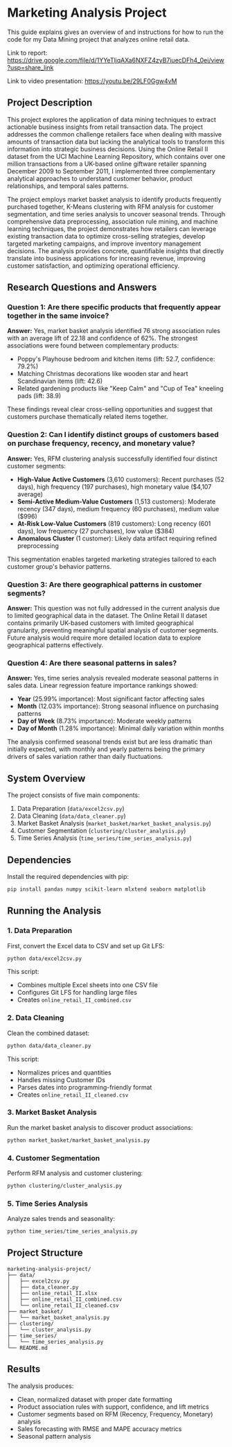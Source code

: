 # Marketing Analysis Project

This guide explains gives an overview of and instructions for how to run the code for my Data Mining project that analyzes online retail data.

Link to report: https://drive.google.com/file/d/1YYeTljqAXa6NXFZ4zyB7iuecDFh4_0ei/view?usp=share_link

Link to video presentation: https://youtu.be/29LF0Ggw4vM

## Project Description

This project explores the application of data mining techniques to extract actionable business insights from retail transaction data. The project addresses the common challenge retailers face when dealing with massive amounts of transaction data but lacking the analytical tools to transform this information into strategic business decisions. Using the Online Retail II dataset from the UCI Machine Learning Repository, which contains over one million transactions from a UK-based online giftware retailer spanning December 2009 to September 2011, I implemented three complementary analytical approaches to understand customer behavior, product relationships, and temporal sales patterns.

The project employs market basket analysis to identify products frequently purchased together, K-Means clustering with RFM analysis for customer segmentation, and time series analysis to uncover seasonal trends. Through comprehensive data preprocessing, association rule mining, and machine learning techniques, the project demonstrates how retailers can leverage existing transaction data to optimize cross-selling strategies, develop targeted marketing campaigns, and improve inventory management decisions. The analysis provides concrete, quantifiable insights that directly translate into business applications for increasing revenue, improving customer satisfaction, and optimizing operational efficiency.

## Research Questions and Answers

### Question 1: Are there specific products that frequently appear together in the same invoice?

**Answer:** Yes, market basket analysis identified 76 strong association rules with an average lift of 22.18 and confidence of 62%. The strongest associations were found between complementary products:
- Poppy's Playhouse bedroom and kitchen items (lift: 52.7, confidence: 79.2%)
- Matching Christmas decorations like wooden star and heart Scandinavian items (lift: 42.6)
- Related gardening products like "Keep Calm" and "Cup of Tea" kneeling pads (lift: 38.9)

These findings reveal clear cross-selling opportunities and suggest that customers purchase thematically related items together.

### Question 2: Can I identify distinct groups of customers based on purchase frequency, recency, and monetary value?

**Answer:** Yes, RFM clustering analysis successfully identified four distinct customer segments:
- **High-Value Active Customers** (3,610 customers): Recent purchases (52 days), high frequency (197 purchases), high monetary value ($4,107 average)
- **Semi-Active Medium-Value Customers** (1,513 customers): Moderate recency (347 days), medium frequency (60 purchases), medium value ($996)
- **At-Risk Low-Value Customers** (819 customers): Long recency (601 days), low frequency (27 purchases), low value ($384)
- **Anomalous Cluster** (1 customer): Likely data artifact requiring refined preprocessing

This segmentation enables targeted marketing strategies tailored to each customer group's behavior patterns.

### Question 3: Are there geographical patterns in customer segments?

**Answer:** This question was not fully addressed in the current analysis due to limited geographical data in the dataset. The Online Retail II dataset contains primarily UK-based customers with limited geographical granularity, preventing meaningful spatial analysis of customer segments. Future analysis would require more detailed location data to explore geographical patterns effectively.

### Question 4: Are there seasonal patterns in sales?

**Answer:** Yes, time series analysis revealed moderate seasonal patterns in sales data. Linear regression feature importance rankings showed:
- **Year** (25.99% importance): Most significant factor affecting sales
- **Month** (12.03% importance): Strong seasonal influence on purchasing patterns
- **Day of Week** (8.73% importance): Moderate weekly patterns
- **Day of Month** (1.28% importance): Minimal daily variation within months

The analysis confirmed seasonal trends exist but are less dramatic than initially expected, with monthly and yearly patterns being the primary drivers of sales variation rather than daily fluctuations.

## System Overview

The project consists of five main components:

1. Data Preparation (`data/excel2csv.py`)
2. Data Cleaning (`data/data_cleaner.py`)
3. Market Basket Analysis (`market_basket/market_basket_analysis.py`)
4. Customer Segmentation (`clustering/cluster_analysis.py`)
5. Time Series Analysis (`time_series/time_series_analysis.py`)

## Dependencies

Install the required dependencies with pip:

```bash
pip install pandas numpy scikit-learn mlxtend seaborn matplotlib
```

## Running the Analysis

### 1. Data Preparation
First, convert the Excel data to CSV and set up Git LFS:

```bash
python data/excel2csv.py
```

This script:
- Combines multiple Excel sheets into one CSV file
- Configures Git LFS for handling large files
- Creates `online_retail_II_combined.csv`

### 2. Data Cleaning
Clean the combined dataset:

```bash
python data/data_cleaner.py
```

This script:
- Normalizes prices and quantities
- Handles missing Customer IDs
- Parses dates into programming-friendly format
- Creates `online_retail_II_cleaned.csv`

### 3. Market Basket Analysis
Run the market basket analysis to discover product associations:

```bash
python market_basket/market_basket_analysis.py
```

### 4. Customer Segmentation
Perform RFM analysis and customer clustering:

```bash
python clustering/cluster_analysis.py
```

### 5. Time Series Analysis
Analyze sales trends and seasonality:

```bash
python time_series/time_series_analysis.py
```

## Project Structure

```
marketing-analysis-project/
├── data/
│   ├── excel2csv.py
│   ├── data_cleaner.py
│   ├── online_retail_II.xlsx
│   ├── online_retail_II_combined.csv
│   └── online_retail_II_cleaned.csv
├── market_basket/
│   └── market_basket_analysis.py
├── clustering/
│   └── cluster_analysis.py
├── time_series/
│   └── time_series_analysis.py
└── README.md
```

## Results

The analysis produces:
- Clean, normalized dataset with proper date formatting
- Product association rules with support, confidence, and lift metrics
- Customer segments based on RFM (Recency, Frequency, Monetary) analysis
- Sales forecasting with RMSE and MAPE accuracy metrics
- Seasonal pattern analysis
